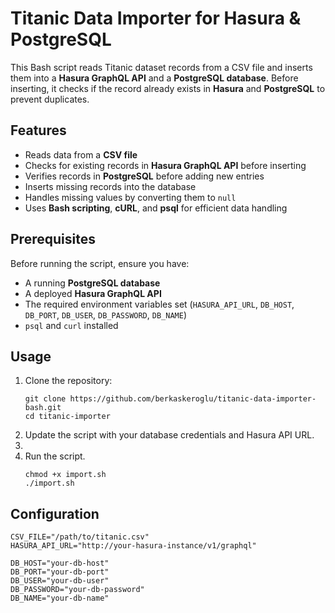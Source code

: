 # Titanic Data Importer for Hasura & PostgreSQL

This Bash script reads Titanic dataset records from a CSV file and inserts them into a **Hasura GraphQL API** and a **PostgreSQL database**. Before inserting, it checks if the record already exists in **Hasura** and **PostgreSQL** to prevent duplicates.

## Features
- Reads data from a **CSV file**
- Checks for existing records in **Hasura GraphQL API** before inserting
- Verifies records in **PostgreSQL** before adding new entries
- Inserts missing records into the database
- Handles missing values by converting them to `null`
- Uses **Bash scripting**, **cURL**, and **psql** for efficient data handling

## Prerequisites
Before running the script, ensure you have:
- A running **PostgreSQL database**
- A deployed **Hasura GraphQL API**
- The required environment variables set (`HASURA_API_URL`, `DB_HOST`, `DB_PORT`, `DB_USER`, `DB_PASSWORD`, `DB_NAME`)
- `psql` and `curl` installed

## Usage
1. Clone the repository:
   ```
   git clone https://github.com/berkaskeroglu/titanic-data-importer-bash.git
   cd titanic-importer
2. Update the script with your database credentials and Hasura API URL.
3. 
4. Run the script.
   ```
   chmod +x import.sh
   ./import.sh
## Configuration
  ```
  CSV_FILE="/path/to/titanic.csv"
  HASURA_API_URL="http://your-hasura-instance/v1/graphql"
  
  DB_HOST="your-db-host"
  DB_PORT="your-db-port"
  DB_USER="your-db-user"
  DB_PASSWORD="your-db-password"
  DB_NAME="your-db-name"
